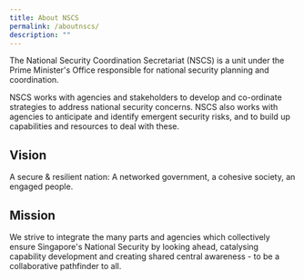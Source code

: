 ```yaml
---
title: About NSCS
permalink: /aboutnscs/
description: ""
---
```


The National Security Coordination Secretariat (NSCS) is a unit under the Prime Minister's Office responsible for national security planning and coordination.

NSCS works with agencies and stakeholders to develop and co-ordinate strategies to address national security concerns. NSCS also works with agencies to anticipate and identify emergent security risks, and to build up capabilities and resources to deal with these.

## Vision
A secure & resilient nation:
A networked government, a cohesive society, an engaged people.

## Mission
We strive to integrate the many parts and agencies which collectively ensure Singapore's National Security by looking ahead, catalysing capability development and creating shared central awareness - to be a collaborative pathfinder to all.
